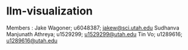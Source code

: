 # llm-visualization

Members : 
Jake Wagoner; u6048387;  jakew@sci.utah.edu
Sudhanva Manjunath Athreya; u1529299; u1529299@utah.edu
Tin Vo; u1289616; u1289616@utah.edu
